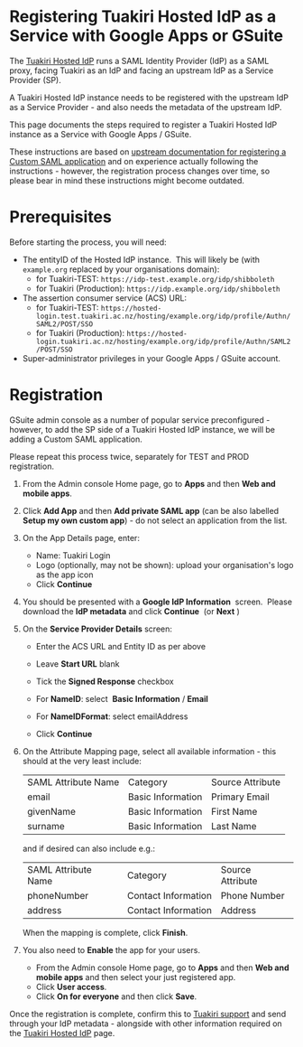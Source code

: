 # Registering Tuakiri Hosted IdP as a Service with Google Apps or GSuite

The [Tuakiri Hosted IdP](https://reannz.atlassian.net/wiki/spaces/Tuakiri/pages/3815538725/Tuakiri+Hosted+IdP) runs a SAML Identity Provider (IdP) as a SAML proxy, facing Tuakiri as an IdP and facing an upstream IdP as a Service Provider (SP).

A Tuakiri Hosted IdP instance needs to be registered with the upstream IdP as a Service Provider - and also needs the metadata of the upstream IdP.

This page documents the steps required to register a Tuakiri Hosted IdP instance as a Service with Google Apps / GSuite.

These instructions are based on [upstream documentation for registering a Custom SAML application](https://support.google.com/a/answer/6087519) and on experience actually following the instructions - however, the registration process changes over time, so please bear in mind these instructions might become outdated.

# Prerequisites

Before starting the process, you will need:

*   The entityID of the Hosted IdP instance.  This will likely be (with `example.org` replaced by your organisations domain):
    *   for Tuakiri-TEST: `https://idp-test.example.org/idp/shibboleth`
    *   for Tuakiri (Production): `https://idp.example.org/idp/shibboleth`
*   The assertion consumer service (ACS) URL:
    *   for Tuakiri-TEST: `https://hosted-login.test.tuakiri.ac.nz/hosting/example.org/idp/profile/Authn/SAML2/POST/SSO`
    *   for Tuakiri (Production): `https://hosted-login.tuakiri.ac.nz/hosting/example.org/idp/profile/Authn/SAML2/POST/SSO`
*   Super-administrator privileges in your Google Apps / GSuite account.

  

# Registration

GSuite admin console as a number of popular service preconfigured - however, to add the SP side of a Tuakiri Hosted IdP instance, we will be adding a Custom SAML application.

Please repeat this process twice, separately for TEST and PROD registration.

1.  From the Admin console Home page, go to **Apps** and then **Web and mobile apps**.  
      
    
2.  Click **Add App** and then **Add private SAML app** (can be also labelled **Setup my own custom app**) - do not select an application from the list.  
      
    
3.  On the App Details page, enter:
    
    *   Name: <Your organisation> Tuakiri Login
    *   Logo (optionally, may not be shown): upload your organisation's logo as the app icon
    *   Click **Continue**   
          
        
4.  You should be presented with a **Google IdP Information**  screen.  Please download the **IdP metadata** and click **Continue**  (or **Next** )  
      
    
5.  On the **Service Provider Details** screen:
    
    *   Enter the ACS URL and Entity ID as per above
        
    *   Leave **Start URL** blank
    *   Tick the **Signed Response** checkbox
    *   For **NameID**: select  **Basic Information** / **Email** 
    *   For **NameIDFormat**: select emailAddress
    *   Click **Continue**   
          
        
6.  On the Attribute Mapping page, select all available information - this should at the very least include:
    
    |     |     |     |
    | --- | --- | --- |
    | SAML Attribute Name | Category | Source Attribute |
    | email | Basic Information | Primary Email |
    | givenName | Basic Information | First Name |
    | surname | Basic Information | Last Name |
    
    and if desired can also include e.g.:
    
    |     |     |     |
    | --- | --- | --- |
    | SAML Attribute Name | Category | Source Attribute |
    | phoneNumber | Contact Information | Phone Number |
    | address | Contact Information | Address |
    
    When the mapping is complete, click **Finish**.  
      
    
7.  You also need to **Enable** the app for your users.
    *   From the Admin console Home page, go to **Apps** and then **Web and mobile apps** and then select your just registered app.
    *   Click **User access**.
    *   Click **On for everyone** and then click **Save**.

Once the registration is complete, confirm this to [Tuakiri support](mailto:tuakiri@reannz.co.nz) and send through your IdP metadata - alongside with other information required on the [Tuakiri Hosted IdP](https://reannz.atlassian.net/wiki/spaces/Tuakiri/pages/3815538725/Tuakiri+Hosted+IdP) page.
